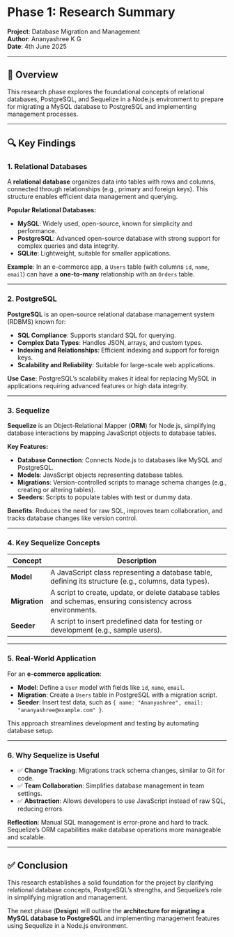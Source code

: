 # Phase 1: Research Summary  
**Project**: Database Migration and Management  
**Author**: Ananyashree K G  
**Date**: 4th June 2025  

---

## 📄 Overview

This research phase explores the foundational concepts of relational databases, PostgreSQL, and Sequelize in a Node.js environment to prepare for migrating a MySQL database to PostgreSQL and implementing management processes.

---

## 🔍 Key Findings

### 1. Relational Databases

A **relational database** organizes data into tables with rows and columns, connected through relationships (e.g., primary and foreign keys). This structure enables efficient data management and querying.

**Popular Relational Databases:**
- **MySQL**: Widely used, open-source, known for simplicity and performance.  
- **PostgreSQL**: Advanced open-source database with strong support for complex queries and data integrity.  
- **SQLite**: Lightweight, suitable for smaller applications.

**Example**: In an e-commerce app, a `Users` table (with columns `id`, `name`, `email`) can have a **one-to-many** relationship with an `Orders` table.

---

### 2. PostgreSQL

**PostgreSQL** is an open-source relational database management system (RDBMS) known for:

- **SQL Compliance**: Supports standard SQL for querying.  
- **Complex Data Types**: Handles JSON, arrays, and custom types.  
- **Indexing and Relationships**: Efficient indexing and support for foreign keys.  
- **Scalability and Reliability**: Suitable for large-scale web applications.

**Use Case**: PostgreSQL’s scalability makes it ideal for replacing MySQL in applications requiring advanced features or high data integrity.

---

### 3. Sequelize

**Sequelize** is an Object-Relational Mapper (**ORM**) for Node.js, simplifying database interactions by mapping JavaScript objects to database tables.

**Key Features:**
- **Database Connection**: Connects Node.js to databases like MySQL and PostgreSQL.  
- **Models**: JavaScript objects representing database tables.  
- **Migrations**: Version-controlled scripts to manage schema changes (e.g., creating or altering tables).  
- **Seeders**: Scripts to populate tables with test or dummy data.

**Benefits**: Reduces the need for raw SQL, improves team collaboration, and tracks database changes like version control.

---

### 4. Key Sequelize Concepts

| **Concept** | **Description** |
|------------|-----------------|
| **Model** | A JavaScript class representing a database table, defining its structure (e.g., columns, data types). |
| **Migration** | A script to create, update, or delete database tables and schemas, ensuring consistency across environments. |
| **Seeder** | A script to insert predefined data for testing or development (e.g., sample users). |

---

### 5. Real-World Application

For an **e-commerce application**:

- **Model**: Define a `User` model with fields like `id`, `name`, `email`.  
- **Migration**: Create a `Users` table in PostgreSQL with a migration script.  
- **Seeder**: Insert test data, such as `{ name: "Ananyashree", email: "ananyashree@example.com" }`.

This approach streamlines development and testing by automating database setup.

---

### 6. Why Sequelize is Useful

- ✅ **Change Tracking**: Migrations track schema changes, similar to Git for code.  
- ✅ **Team Collaboration**: Simplifies database management in team settings.  
- ✅ **Abstraction**: Allows developers to use JavaScript instead of raw SQL, reducing errors.

**Reflection**: Manual SQL management is error-prone and hard to track. Sequelize’s ORM capabilities make database operations more manageable and scalable.

---

## ✅ Conclusion

This research establishes a solid foundation for the project by clarifying relational database concepts, PostgreSQL’s strengths, and Sequelize’s role in simplifying migration and management.  

The next phase (**Design**) will outline the **architecture for migrating a MySQL database to PostgreSQL** and implementing management features using Sequelize in a Node.js environment.
